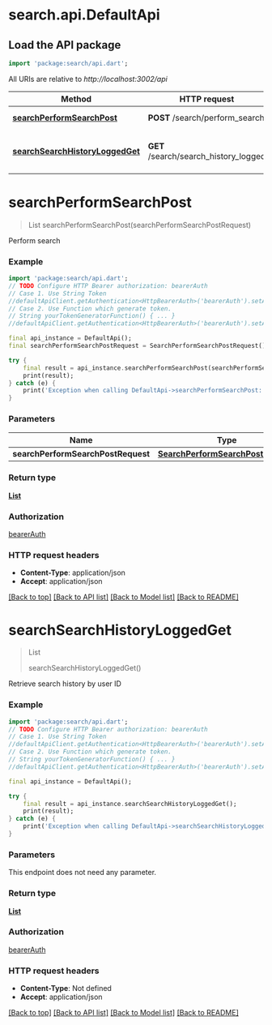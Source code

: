 # search.api.DefaultApi

## Load the API package
```dart
import 'package:search/api.dart';
```

All URIs are relative to *http://localhost:3002/api*

Method | HTTP request | Description
------------- | ------------- | -------------
[**searchPerformSearchPost**](DefaultApi.md#searchperformsearchpost) | **POST** /search/perform_search | Perform search
[**searchSearchHistoryLoggedGet**](DefaultApi.md#searchsearchhistoryloggedget) | **GET** /search/search_history_logged | Retrieve search history by user ID


# **searchPerformSearchPost**
> List<Asset> searchPerformSearchPost(searchPerformSearchPostRequest)

Perform search

### Example
```dart
import 'package:search/api.dart';
// TODO Configure HTTP Bearer authorization: bearerAuth
// Case 1. Use String Token
//defaultApiClient.getAuthentication<HttpBearerAuth>('bearerAuth').setAccessToken('YOUR_ACCESS_TOKEN');
// Case 2. Use Function which generate token.
// String yourTokenGeneratorFunction() { ... }
//defaultApiClient.getAuthentication<HttpBearerAuth>('bearerAuth').setAccessToken(yourTokenGeneratorFunction);

final api_instance = DefaultApi();
final searchPerformSearchPostRequest = SearchPerformSearchPostRequest(); // SearchPerformSearchPostRequest | 

try {
    final result = api_instance.searchPerformSearchPost(searchPerformSearchPostRequest);
    print(result);
} catch (e) {
    print('Exception when calling DefaultApi->searchPerformSearchPost: $e\n');
}
```

### Parameters

Name | Type | Description  | Notes
------------- | ------------- | ------------- | -------------
 **searchPerformSearchPostRequest** | [**SearchPerformSearchPostRequest**](SearchPerformSearchPostRequest.md)|  | [optional] 

### Return type

[**List<Asset>**](Asset.md)

### Authorization

[bearerAuth](../README.md#bearerAuth)

### HTTP request headers

 - **Content-Type**: application/json
 - **Accept**: application/json

[[Back to top]](#) [[Back to API list]](../README.md#documentation-for-api-endpoints) [[Back to Model list]](../README.md#documentation-for-models) [[Back to README]](../README.md)

# **searchSearchHistoryLoggedGet**
> List<Search> searchSearchHistoryLoggedGet()

Retrieve search history by user ID

### Example
```dart
import 'package:search/api.dart';
// TODO Configure HTTP Bearer authorization: bearerAuth
// Case 1. Use String Token
//defaultApiClient.getAuthentication<HttpBearerAuth>('bearerAuth').setAccessToken('YOUR_ACCESS_TOKEN');
// Case 2. Use Function which generate token.
// String yourTokenGeneratorFunction() { ... }
//defaultApiClient.getAuthentication<HttpBearerAuth>('bearerAuth').setAccessToken(yourTokenGeneratorFunction);

final api_instance = DefaultApi();

try {
    final result = api_instance.searchSearchHistoryLoggedGet();
    print(result);
} catch (e) {
    print('Exception when calling DefaultApi->searchSearchHistoryLoggedGet: $e\n');
}
```

### Parameters
This endpoint does not need any parameter.

### Return type

[**List<Search>**](Search.md)

### Authorization

[bearerAuth](../README.md#bearerAuth)

### HTTP request headers

 - **Content-Type**: Not defined
 - **Accept**: application/json

[[Back to top]](#) [[Back to API list]](../README.md#documentation-for-api-endpoints) [[Back to Model list]](../README.md#documentation-for-models) [[Back to README]](../README.md)

